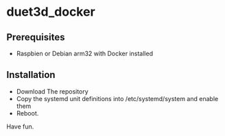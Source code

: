 # duet3d_docker
## Prerequisites
- Raspbien or Debian arm32 with Docker installed
## Installation
- Download The repository 
- Copy the systemd unit definitions into /etc/systemd/system and enable them
- Reboot. 

Have fun.
